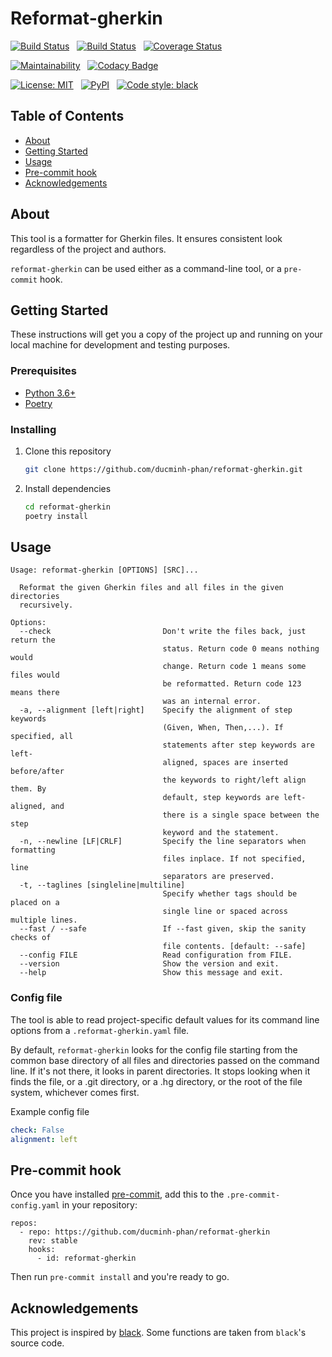 # Reformat-gherkin

[![Build Status](https://dev.azure.com/alephvn/reformat-gherkin/_apis/build/status/ducminh-phan.reformat-gherkin?branchName=master)](https://dev.azure.com/alephvn/reformat-gherkin/_build/latest?definitionId=1&branchName=master) &nbsp; [![Build Status](https://travis-ci.com/ducminh-phan/reformat-gherkin.svg?branch=master)](https://travis-ci.com/ducminh-phan/reformat-gherkin) &nbsp; [![Coverage Status](https://coveralls.io/repos/github/ducminh-phan/reformat-gherkin/badge.svg?branch=master)](https://coveralls.io/github/ducminh-phan/reformat-gherkin?branch=master)

[![Maintainability](https://api.codeclimate.com/v1/badges/16718a231901c293215d/maintainability)](https://codeclimate.com/github/ducminh-phan/reformat-gherkin/maintainability) &nbsp; [![Codacy Badge](https://api.codacy.com/project/badge/Grade/e675ca51b6ac436a980facbcf04b8e5a)](https://www.codacy.com/app/ducminh-phan/reformat-gherkin)

[![License: MIT](https://img.shields.io/badge/License-MIT-yellow.svg)](https://opensource.org/licenses/MIT) &nbsp; [![PyPI](https://img.shields.io/pypi/v/reformat-gherkin.svg)](https://pypi.org/project/reformat-gherkin/) &nbsp; [![Code style: black](https://img.shields.io/badge/code%20style-black-000000.svg)](https://github.com/python/black)

## Table of Contents

- [About](#about)
- [Getting Started](#getting-started)
- [Usage](#usage)
- [Pre-commit hook](#pre-commit-hook)
- [Acknowledgements](#acknowledgements)

## About

This tool is a formatter for Gherkin files. It ensures consistent look regardless of the project and authors.

`reformat-gherkin` can be used either as a command-line tool, or a `pre-commit` hook.

## Getting Started

These instructions will get you a copy of the project up and running on your local machine for development and testing purposes.

### Prerequisites

- [Python 3.6+](https://www.python.org/downloads/)
- [Poetry](https://poetry.eustace.io/)

### Installing

1.  Clone this repository
    ```bash
    git clone https://github.com/ducminh-phan/reformat-gherkin.git
    ```

2.  Install dependencies
    ```bash
    cd reformat-gherkin
    poetry install
    ```

## Usage

    Usage: reformat-gherkin [OPTIONS] [SRC]...

      Reformat the given Gherkin files and all files in the given directories
      recursively.

    Options:
      --check                         Don't write the files back, just return the
                                      status. Return code 0 means nothing would
                                      change. Return code 1 means some files would
                                      be reformatted. Return code 123 means there
                                      was an internal error.
      -a, --alignment [left|right]    Specify the alignment of step keywords
                                      (Given, When, Then,...). If specified, all
                                      statements after step keywords are left-
                                      aligned, spaces are inserted before/after
                                      the keywords to right/left align them. By
                                      default, step keywords are left-aligned, and
                                      there is a single space between the step
                                      keyword and the statement.
      -n, --newline [LF|CRLF]         Specify the line separators when formatting
                                      files inplace. If not specified, line
                                      separators are preserved.
      -t, --taglines [singleline|multiline]
                                      Specify whether tags should be placed on a
                                      single line or spaced across multiple lines.
      --fast / --safe                 If --fast given, skip the sanity checks of
                                      file contents. [default: --safe]
      --config FILE                   Read configuration from FILE.
      --version                       Show the version and exit.
      --help                          Show this message and exit.

### Config file

The tool is able to read project-specific default values for its command line options from a `.reformat-gherkin.yaml` file.

By default, `reformat-gherkin` looks for the config file starting from the common base directory of all files and directories passed on the command line. If it's not there, it looks in parent directories. It stops looking when it finds the file, or a .git directory, or a .hg directory, or the root of the file system, whichever comes first.

Example config file

```yaml
check: False
alignment: left
```

## Pre-commit hook

Once you have installed [pre-commit](https://pre-commit.com/), add this to the `.pre-commit-config.yaml` in your repository:

    repos:
      - repo: https://github.com/ducminh-phan/reformat-gherkin
        rev: stable
        hooks:
          - id: reformat-gherkin

Then run `pre-commit install` and you're ready to go.

## Acknowledgements

This project is inspired by [black](https://github.com/psf/black). Some functions are taken from `black`'s source code.

